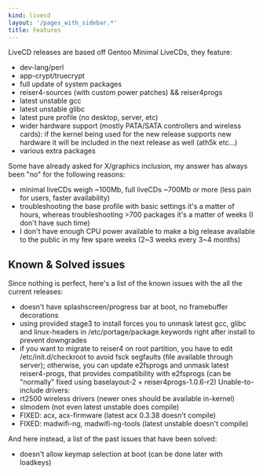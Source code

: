 ```yaml
---
kind: livecd
layout: '/pages_with_sidebar.*'
title: Features
---
```

LiveCD releases are based off Gentoo Minimal LiveCDs, they feature:

* dev-lang/perl
* app-crypt/truecrypt
* full update of system packages 
* reiser4-sources (with custom power patches) && reiser4progs 
* latest unstable gcc
* latest unstable glibc
* latest pure profile (no desktop, server, etc)
* wider hardware support (mostly PATA/SATA controllers and wireless cards): if the kernel being used for the new release supports new hardware it will be included in the next release as well (ath5k etc...)
* various extra packages

Some have already asked for X/graphics inclusion, my answer has always been "no" for the following reasons:

* minimal liveCDs weigh ~100Mb, full liveCDs ~700Mb or more (less pain for users, faster availability)
* troubleshooting the base profile with basic settings it's a matter of hours, whereas troubleshooting >700 packages it's a matter of weeks (I don't have such time)
* I don't have enough CPU power available to make a big release available to the public in my few spare weeks (2~3 weeks every 3~4 months)

## Known & Solved issues
Since nothing is perfect, here's a list of the known issues with the all the current releases:

* doesn't have splashscreen/progress bar at boot, no framebuffer decorations
* using provided stage3 to install forces you to unmask latest gcc, glibc and linux-headers in /etc/portage/package.keywords right after install to prevent downgrades
* if you want to migrate to reiser4 on root partition, you have to edit /etc/init.d/checkroot to avoid fsck segfaults (file available through server); otherwise, you can update e2fsprogs and unmask latest reiser4-progs, that provides compatibility with e2fsprogs (can be "normally" fixed using baselayout-2 + reiser4progs-1.0.6-r2)
Unable-to-include drivers:
* rt2500 wireless drivers (newer ones should be available in-kernel)
* slmodem (not even latest unstable does compile)
* FIXED: acx, acx-firmware (latest acx 0.3.38 doesn't compile)
* FIXED: madwifi-ng, madwifi-ng-tools (latest unstable doesn't compile)

And here instead, a list of the past issues that have been solved:

* doesn't allow keymap selection at boot (can be done later with loadkeys)
